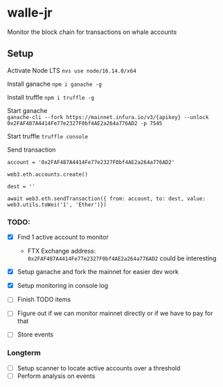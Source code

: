 # walle-jr

Monitor the block chain for transactions on whale accounts

## Setup
Activate Node LTS `nvs use node/16.14.0/x64`

Install ganache `npm i ganache -g`

Install truffle `npm i truffle -g`

Start ganache <br> 
`ganache-cli --fork https://mainnet.infura.io/v3/{apikey} --unlock 0x2FAF487A4414Fe77e2327F0bf4AE2a264a776AD2 -p 7545`

Start truffle `truffle console`

Send transaction
```
account = '0x2FAF487A4414Fe77e2327F0bf4AE2a264a776AD2'

web3.eth.accounts.create()

dest = ''

await web3.eth.sendTransaction({ from: account, to: dest, value: web3.utils.toWei('1', 'Ether')})

```

### TODO: 
- [x] Find 1 active account to monitor
  - FTX Exchange address: `0x2FAF487A4414Fe77e2327F0bf4AE2a264a776AD2` could be interesting
- [x] Setup ganache and fork the mainnet for easier dev work
- [x] Setup monitoring in console log
- [ ] Finish TODO items
- [ ] Figure out if we can monitor mainnet directly or if we have to pay for that
- [ ] Store events


### Longterm
- [ ] Setup scanner to locate active accounts over a threshold
- [ ] Perform analysis on events
